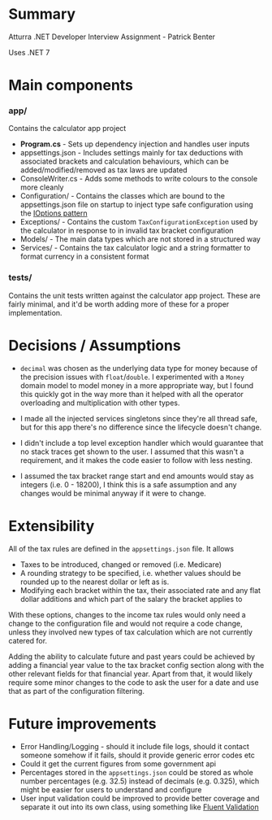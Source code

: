 # Summary

Atturra .NET Developer Interview Assignment - Patrick Benter

Uses .NET 7

# Main components

### app/

Contains the calculator app project

- **Program.cs** - Sets up dependency injection and handles user inputs
- appsettings.json - Includes settings mainly for tax deductions with associated brackets and calculation behaviours, which can be added/modified/removed as tax laws are updated
- ConsoleWriter.cs - Adds some methods to write colours to the console more cleanly
- Configuration/ - Contains the classes which are bound to the appsettings.json file on startup to inject type safe configuration using the [IOptions pattern](https://learn.microsoft.com/en-us/aspnet/core/fundamentals/configuration/options?view=aspnetcore-7.0)
- Exceptions/ - Contains the custom `TaxConfigurationException` used by the calculator in response to in invalid tax bracket configuration
- Models/ - The main data types which are not stored in a structured way
- Services/ - Contains the tax calculator logic and a string formatter to format currency in a consistent format

### tests/

Contains the unit tests written against the calculator app project. These are fairly minimal, and it'd be worth adding more of these for a proper implementation.

# Decisions / Assumptions

- `decimal` was chosen as the underlying data type for money because of the precision issues with `float`/`double`. I experimented with a `Money` domain model to model money in a more appropriate way, but I found this quickly got in the way more than it helped with all the operator overloading and multiplication with other types.

- I made all the injected services singletons since they're all thread safe, but for this app there's no difference since the lifecycle doesn't change.

- I didn't include a top level exception handler which would guarantee that no stack traces get shown to the user. I assumed that this wasn't a requirement, and it makes the code easier to follow with less nesting.

- I assumed the tax bracket range start and end amounts would stay as integers (i.e. 0 - 18200), I think this is a safe assumption and any changes would be minimal anyway if it were to change.

# Extensibility

All of the tax rules are defined in the `appsettings.json` file. It allows
* Taxes to be introduced, changed or removed (i.e. Medicare)
* A rounding strategy to be specified, i.e. whether values should be rounded up to the nearest dollar or left as is.
* Modifying each bracket within the tax, their associated rate and any flat dollar additions and which part of the salary the bracket applies to

With these options, changes to the income tax rules would only need a change to the configuration file and would not require a code change, unless they involved new types of tax calculation which are not currently catered for.

Adding the ability to calculate future and past years could be achieved by adding a financial year value to the tax bracket config section along with the other relevant fields for that financial year. Apart from that, it would likely require some minor changes to the code to ask the user for a date and use that as part of the configuration filtering.

# Future improvements
- Error Handling/Logging - should it include file logs, should it contact someone somehow if it fails, should it provide generic error codes etc
- Could it get the current figures from some government api
- Percentages stored in the `appsettings.json` could be stored as whole number percentages (e.g. 32.5) instead of decimals (e.g. 0.325), which might be easier for users to understand and configure
- User input validation could be improved to provide better coverage and separate it out into its own class, using something like [Fluent Validation](https://fluentvalidation.net/)
